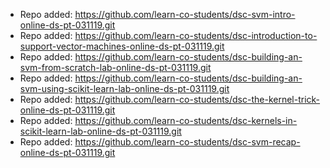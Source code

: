 
- Repo added: https://github.com/learn-co-students/dsc-svm-intro-online-ds-pt-031119.git
- Repo added: https://github.com/learn-co-students/dsc-introduction-to-support-vector-machines-online-ds-pt-031119.git
- Repo added: https://github.com/learn-co-students/dsc-building-an-svm-from-scratch-lab-online-ds-pt-031119.git
- Repo added: https://github.com/learn-co-students/dsc-building-an-svm-using-scikit-learn-lab-online-ds-pt-031119.git
- Repo added: https://github.com/learn-co-students/dsc-the-kernel-trick-online-ds-pt-031119.git
- Repo added: https://github.com/learn-co-students/dsc-kernels-in-scikit-learn-lab-online-ds-pt-031119.git
- Repo added: https://github.com/learn-co-students/dsc-svm-recap-online-ds-pt-031119.git